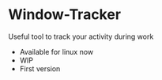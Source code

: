 # Window-Tracker

Useful tool to track your activity during work

- Available for linux now
- WIP
- First version
